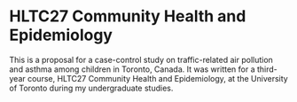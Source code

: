# HLTC27 Community Health and Epidemiology
This is a proposal for a case-control study on traffic-related air pollution and asthma among children in Toronto, Canada. It was written for a third-year course, HLTC27 Community Health and Epidemiology, at the University of Toronto during my undergraduate studies.
